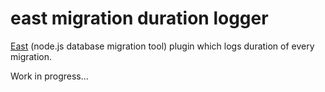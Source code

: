 # east migration duration logger

[East](https://github.com/okv/east) (node.js database migration tool)
plugin which logs duration of every migration.

Work in progress...

